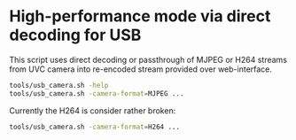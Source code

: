 # High-performance mode via direct decoding for USB

This script uses direct decoding or passthrough of MJPEG or H264 streams from UVC camera into
re-encoded stream provided over web-interface.

```bash
tools/usb_camera.sh -help
tools/usb_camera.sh -camera-format=MJPEG ...
```

Currently the H264 is consider rather broken:

```bash
tools/usb_camera.sh -camera-format=H264 ...
```
